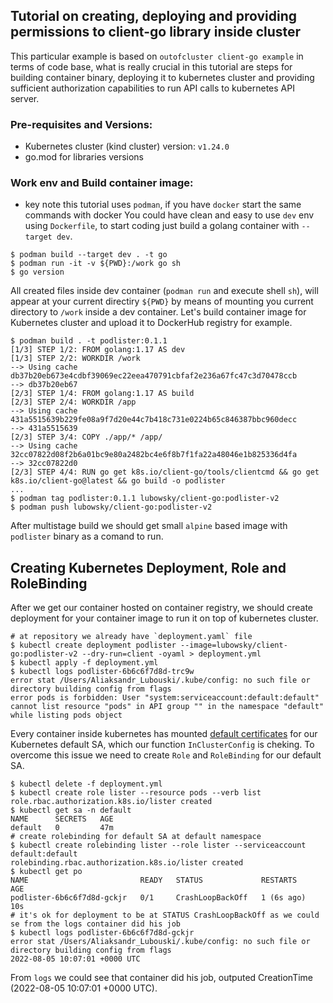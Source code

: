 ## Tutorial on creating, deploying and providing permissions to client-go library inside cluster
This particular example is based on `outofcluster client-go example` in terms of code base, what is really crucial in this tutorial are steps for building container binary, deploying it to kubernetes cluster and providing sufficient authorization capabilities to run API calls to kubernetes API server.
### Pre-requisites and Versions:
* Kubernetes cluster (kind cluster) version: `v1.24.0`
* go.mod for libraries versions
### Work env and Build container image:
* key note this tutorial uses `podman`, if you have `docker` start the same commands with docker
You could have clean and easy to use `dev` env using `Dockerfile`, to start coding just build a golang container with `--target dev`.
```
$ podman build --target dev . -t go
$ podman run -it -v ${PWD}:/work go sh
$ go version
```
All created files inside dev container (`podman run` and execute shell `sh`), will appear at your current directiry `${PWD}` by means of mounting you current directory to `/work` inside a dev container.
Let's build container image for Kubernetes cluster and upload it to DockerHub registry for example.
```
$ podman build . -t podlister:0.1.1
[1/3] STEP 1/2: FROM golang:1.17 AS dev
[1/3] STEP 2/2: WORKDIR /work
--> Using cache db37b20eb673e4cdbf39069ec22eea470791cbfaf2e236a67fc47c3d70478ccb
--> db37b20eb67
[2/3] STEP 1/4: FROM golang:1.17 AS build
[2/3] STEP 2/4: WORKDIR /app
--> Using cache 431a5515639b229fe08a9f7d20e44c7b418c731e0224b65c846387bbc960decc
--> 431a5515639
[2/3] STEP 3/4: COPY ./app/* /app/
--> Using cache 32cc07822d08f2b6a01bc9e80a2482bc4e6f8b7f1fa22a48046e1b825336d4fa
--> 32cc07822d0
[2/3] STEP 4/4: RUN go get k8s.io/client-go/tools/clientcmd && go get k8s.io/client-go@latest && go build -o podlister
...
$ podman tag podlister:0.1.1 lubowsky/client-go:podlister-v2
$ podman push lubowsky/client-go:podlister-v2
``` 
After multistage build we should get small `alpine` based image with `podlister` binary as a comand to run.
## Creating Kubernetes Deployment, Role and RoleBinding
After we get our container hosted on container registry, we should create deployment for your container image to run it on top of kubernetes cluster.
```
# at repository we already have `deployment.yaml` file
$ kubectl create deployment podlister --image=lubowsky/client-go:podlister-v2 --dry-run=client -oyaml > deployment.yml
$ kubectl apply -f deployment.yml
$ kubectl logs podlister-6b6c6f7d8d-trc9w
error stat /Users/Aliaksandr_Lubouski/.kube/config: no such file or directory building config from flags
error pods is forbidden: User "system:serviceaccount:default:default" cannot list resource "pods" in API group "" in the namespace "default" while listing pods object
```
Every container inside kubernetes has mounted [default certificates](https://github.com/kubernetes/client-go/blob/f10f16e02953ca3d38154c1227efe6612a885267/rest/config.go#L512) for our Kubernetes default SA, which our function `InClusterConfig` is cheking. To overcome this issue we need to create `Role` and `RoleBinding` for our default SA.
```
$ kubectl delete -f deployment.yml
$ kubectl create role lister --resource pods --verb list
role.rbac.authorization.k8s.io/lister created
$ kubectl get sa -n default
NAME      SECRETS   AGE
default   0         47m
# create rolebinding for default SA at default namespace
$ kubectl create rolebinding lister --role lister --serviceaccount default:default
rolebinding.rbac.authorization.k8s.io/lister created
$ kubectl get po
NAME                         READY   STATUS             RESTARTS     AGE
podlister-6b6c6f7d8d-gckjr   0/1     CrashLoopBackOff   1 (6s ago)   10s
# it's ok for deployment to be at STATUS CrashLoopBackOff as we could se from the logs container did his job
$ kubectl logs podlister-6b6c6f7d8d-gckjr
error stat /Users/Aliaksandr_Lubouski/.kube/config: no such file or directory building config from flags
2022-08-05 10:07:01 +0000 UTC
```
From `logs` we could see that container did his job, outputed CreationTime (2022-08-05 10:07:01 +0000 UTC). 
